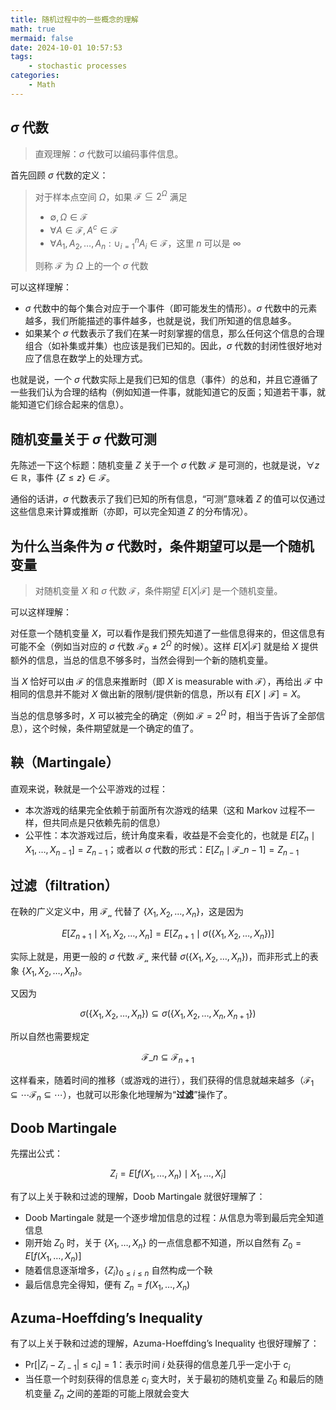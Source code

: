 ```yaml
---
title: 随机过程中的一些概念的理解
math: true
mermaid: false
date: 2024-10-01 10:57:53
tags:
    - stochastic processes
categories:
    - Math
---
```


## $\sigma$ 代数

> 直观理解：$\sigma$ 代数可以编码事件信息。

首先回顾 $\sigma$ 代数的定义：

> 对于样本点空间 $\Omega$，如果 $\mathcal{F} \subseteq 2^\Omega$ 满足
> - $\emptyset, \Omega \in \mathcal{F}$
> - $\forall A \in \mathcal{F}, A^c \in \mathcal{F}$
> - $\forall A_1, A_2, \ldots, A_n: \cup_{i=1}^n A_i \in \mathcal{F}$，这里 $n$ 可以是 $\infty$
>
> 则称 $\mathcal{F}$ 为 $\Omega$ 上的一个 $\sigma$ 代数

可以这样理解：

- $\sigma$ 代数中的每个集合对应于一个事件（即可能发生的情形）。$\sigma$ 代数中的元素越多，我们所能描述的事件越多，也就是说，我们所知道的信息越多。
- 如果某个 $\sigma$ 代数表示了我们在某一时刻掌握的信息，那么任何这个信息的合理组合（如补集或并集）也应该是我们已知的。因此，$\sigma$ 代数的封闭性很好地对应了信息在数学上的处理方式。

也就是说，一个 $\sigma$ 代数实际上是我们已知的信息（事件）的总和，并且它遵循了一些我们认为合理的结构（例如知道一件事，就能知道它的反面；知道若干事，就能知道它们综合起来的信息）。

## 随机变量关于 $\sigma$ 代数可测

先陈述一下这个标题：随机变量 $Z$ 关于一个 $\sigma$ 代数 $\mathcal{F}$ 是可测的，也就是说，$\forall z \in \mathbb{R}$，事件 $\{Z \le z\} \in \mathcal{F}$。

通俗的话讲，$\sigma$ 代数表示了我们已知的所有信息，“可测”意味着 $Z$ 的值可以仅通过这些信息来计算或推断（亦即，可以完全知道 $Z$ 的分布情况）。

## 为什么当条件为 $\sigma$ 代数时，条件期望可以是一个随机变量

> 对随机变量 $X$ 和 $\sigma$ 代数 $\mathcal{F}$，条件期望 $E[X|\mathcal{F}]$ 是一个随机变量。

可以这样理解：

对任意一个随机变量 $X$，可以看作是我们预先知道了一些信息得来的，但这信息有可能不全（例如当对应的 $\sigma$ 代数 $\mathcal{F}_0 \neq 2^\Omega$ 的时候）。这样 $E[X|\mathcal{F}]$ 就是给 $X$ 提供额外的信息，当总的信息不够多时，当然会得到一个新的随机变量。

当 $X$ 恰好可以由 $\mathcal{F}$ 的信息来推断时（即 $X$ is measurable with $\mathcal{F}$），再给出 $\mathcal{F}$ 中相同的信息并不能对 $X$ 做出新的限制/提供新的信息，所以有 $E[X\mid \mathcal{F}] = X$。

当总的信息够多时，$X$ 可以被完全的确定（例如 $\mathcal{F} = 2^\Omega$ 时，相当于告诉了全部信息），这个时候，条件期望就是一个确定的值了。

## 鞅（Martingale）

直观来说，鞅就是一个公平游戏的过程：

- 本次游戏的结果完全依赖于前面所有次游戏的结果（这和 Markov 过程不一样，但共同点是只依赖先前的信息）
- 公平性：本次游戏过后，统计角度来看，收益是不会变化的，也就是 $E[Z_n \mid X_1, \ldots, X_{n-1}] = Z_{n-1}$；或者以 $\sigma$ 代数的形式：$E[Z_n \mid \mathcal{F}\_{n-1}] = Z_{n-1}$

## 过滤（filtration）

在鞅的广义定义中，用 $\mathcal{F_n}$ 代替了 $\{X_1, X_2, \ldots, X_n\}$，这是因为

$$
E[Z_{n+1} \mid X_1, X_2, \ldots, X_n] = E[Z_{n+1} \mid \sigma (\{X_1, X_2, \ldots, X_n\})]
$$

实际上就是，用更一般的 $\sigma$ 代数 $\mathcal{F_n}$ 来代替 $\sigma (\{X_1, X_2, \ldots, X_n\})$，而非形式上的表象 $\{X_1, X_2, \ldots, X_n\}$。

又因为

$$
\sigma (\{X_1, X_2, \ldots, X_n\}) \subseteq \sigma (\{X_1, X_2, \ldots, X_n, X_{n+1}\})
$$

所以自然也需要规定

$$
\mathcal{F}\_{n} \subseteq \mathcal{F}_{n+1}
$$

这样看来，随着时间的推移（或游戏的进行），我们获得的信息就越来越多（$\mathcal{F}_1 \subseteq \cdots \mathcal{F}_n \subseteq \cdots$），也就可以形象化地理解为“**过滤**”操作了。

## Doob Martingale

先摆出公式：

$$
Z_i = E\left[f(X_1, \ldots, X_n) \mid X_1, \ldots, X_i \right]
$$

有了以上关于鞅和过滤的理解，Doob Martingale 就很好理解了：

- Doob Martingale 就是一个逐步增加信息的过程：从信息为零到最后完全知道信息
- 刚开始 $Z_0$ 时，关于 $\{ X_1, \ldots, X_n\}$ 的一点信息都不知道，所以自然有 $Z_0 = E[f(X_1, \ldots, X_n)]$
- 随着信息逐渐增多，$\{ Z_i\}_{0 \le i \le n}$ 自然构成一个鞅
- 最后信息完全得知，便有 $Z_n = f(X_1, \ldots, X_n)$

## Azuma-Hoeffding’s Inequality

有了以上关于鞅和过滤的理解，Azuma-Hoeffding’s Inequality 也很好理解了：

- $\mathrm{Pr}[|Z_i - Z_{i-1}| \le c_i] = 1$：表示时间 $i$ 处获得的信息差几乎一定小于 $c_i$
- 当任意一个时刻获得的信息差 $c_i$ 变大时，关于最初的随机变量 $Z_0$ 和最后的随机变量 $Z_n$ 之间的差距的可能上限就会变大
